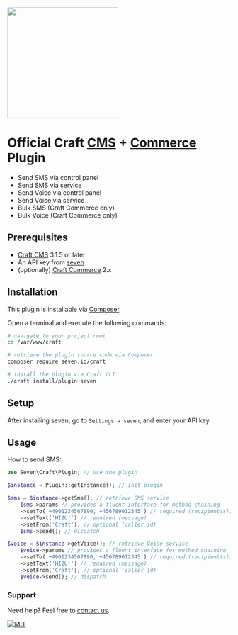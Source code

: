 <img src="https://www.seven.io/wp-content/uploads/Logo.svg" width="250" />


# Official Craft [CMS](https://craftcms.com) + [Commerce](https://craftcms.com/commerce) Plugin

- Send SMS via control panel
- Send SMS via service
- Send Voice via control panel
- Send Voice via service
- Bulk SMS (Craft Commerce only)
- Bulk Voice (Craft Commerce only)

## Prerequisites

- [Craft CMS](https://craftcms.com) 3.1.5 or later
- An API key from [seven](https://www.seven.io)
- (optionally) [Craft Commerce](https://craftcms.com/commerce) 2.x

## Installation

This plugin is installable via [Composer](https://getcomposer.org).

Open a terminal and execute the following commands:

```bash
# navigate to your project root
cd /var/www/craft

# retrieve the plugin source code via Composer
composer require seven.io/craft

# install the plugin via Craft CLI
./craft install/plugin seven
```

## Setup

After installing seven, go to `Settings → seven`, and enter your API key.

## Usage

How to send SMS:

```php
use Seven\Craft\Plugin; // Use the plugin

$instance = Plugin::getInstance(); // init plugin

$sms = $instance->getSms(); // retrieve SMS service
    $sms->params // provides a fluent interface for method chaining
    ->setTo('+4901234567890, +456789012345') // required (recipient(s))
    ->setText('HI2U!') // required (message)
    ->setFrom('Craft'); // optional (caller id)
    $sms->send(); // dispatch

$voice = $instance->getVoice(); // retrieve Voice service
    $voice->params // provides a fluent interface for method chaining
    ->setTo('+4901234567890, +456789012345') // required (recipient(s))
    ->setText('HI2U!') // required (message)
    ->setFrom('Craft'); // optional (caller id)
    $voice->send(); // dispatch
```

### Support

Need help? Feel free to [contact us](https://www.seven.io/en/company/contact/).

[![MIT](https://img.shields.io/badge/License-MIT-teal.svg)](LICENSE.md)
